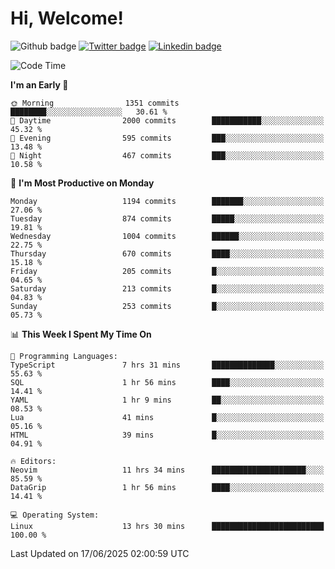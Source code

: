   # Hi, Welcome!
  ![Github badge](https://img.shields.io/github/followers/kraken-afk.svg?style=social&label=Follow&maxAge=2592000)
  [![Twitter badge](https://img.shields.io/badge/-Twitter-00acee?style=flat-square&logo=Twitter&logoColor=white)](https://twitter.com/trshppl)
  [![Linkedin badge](https://img.shields.io/badge/LinkedIn-0077B5?style=flat-square&logo=linkedin&logoColor=white)](https://www.linkedin.com/in/noveanrer)
<!--START_SECTION:waka-->
![Code Time](http://img.shields.io/badge/Code%20Time-1%2C014%20hrs%2010%20mins-blue)

**I'm an Early 🐤** 

```text
🌞 Morning                1351 commits        ████████░░░░░░░░░░░░░░░░░   30.61 % 
🌆 Daytime                2000 commits        ███████████░░░░░░░░░░░░░░   45.32 % 
🌃 Evening                595 commits         ███░░░░░░░░░░░░░░░░░░░░░░   13.48 % 
🌙 Night                  467 commits         ███░░░░░░░░░░░░░░░░░░░░░░   10.58 % 
```
📅 **I'm Most Productive on Monday** 

```text
Monday                   1194 commits        ███████░░░░░░░░░░░░░░░░░░   27.06 % 
Tuesday                  874 commits         █████░░░░░░░░░░░░░░░░░░░░   19.81 % 
Wednesday                1004 commits        ██████░░░░░░░░░░░░░░░░░░░   22.75 % 
Thursday                 670 commits         ████░░░░░░░░░░░░░░░░░░░░░   15.18 % 
Friday                   205 commits         █░░░░░░░░░░░░░░░░░░░░░░░░   04.65 % 
Saturday                 213 commits         █░░░░░░░░░░░░░░░░░░░░░░░░   04.83 % 
Sunday                   253 commits         █░░░░░░░░░░░░░░░░░░░░░░░░   05.73 % 
```


📊 **This Week I Spent My Time On** 

```text
💬 Programming Languages: 
TypeScript               7 hrs 31 mins       ██████████████░░░░░░░░░░░   55.63 % 
SQL                      1 hr 56 mins        ████░░░░░░░░░░░░░░░░░░░░░   14.41 % 
YAML                     1 hr 9 mins         ██░░░░░░░░░░░░░░░░░░░░░░░   08.53 % 
Lua                      41 mins             █░░░░░░░░░░░░░░░░░░░░░░░░   05.16 % 
HTML                     39 mins             █░░░░░░░░░░░░░░░░░░░░░░░░   04.91 % 

🔥 Editors: 
Neovim                   11 hrs 34 mins      █████████████████████░░░░   85.59 % 
DataGrip                 1 hr 56 mins        ████░░░░░░░░░░░░░░░░░░░░░   14.41 % 

💻 Operating System: 
Linux                    13 hrs 30 mins      █████████████████████████   100.00 % 
```


 Last Updated on 17/06/2025 02:00:59 UTC
<!--END_SECTION:waka-->